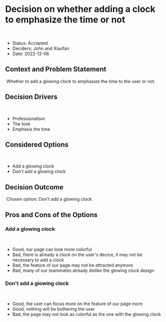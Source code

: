 # Decision on whether adding a clock to emphasize the time or not

​

* Status: Accepted
* Deciders: John and Xiaofan <!-- optional -->
* Date: 2022-12-06 <!-- optional -->
​

## Context and Problem Statement

​
Whether to add a glowing clock to emphasize the time to the user or not.
​

## Decision Drivers <!-- optional -->

​

* Professionalism
* The look
* Emphasis the time
​

## Considered Options

​

* Add a glowing clock
* Don't add a glowing clock
​

## Decision Outcome

​
Chosen option: Don't add a glowing clock

## Pros and Cons of the Options <!-- optional -->

### Add a glowing clock

​

* Good, our page can look more colorful
* Bad, there is already a clock on the user's decice, it may not be necessary to add a clock
* Bad, the feature of our page may not be attracted anymore
* Bad, many of our teammates already dislike the glowing clock design
​

### Don't add a glowing clock

​

* Good, the user can focus more on the feature of our page more
* Good, nothing will be bothering the user
* Bad, the page may not look as colorful as the one with the glowing clock

<!-- markdownlint-disable-file MD013 -->

